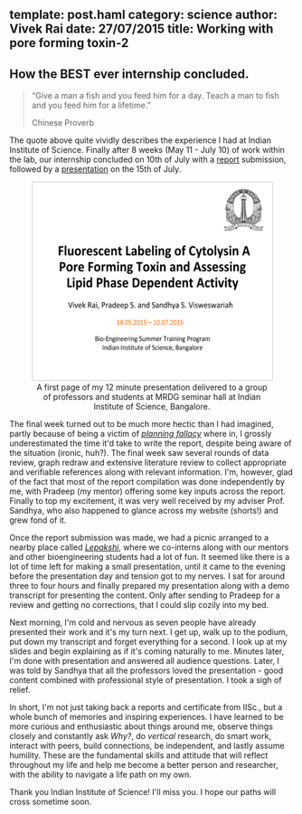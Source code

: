 template: post.haml
category: science
author: Vivek Rai
date: 27/07/2015
title: Working with pore forming toxin-2
---
How the BEST ever internship concluded.
---

> “Give a man a fish and you feed him for a day. Teach a man to fish and you
> feed him for a lifetime.”
>
> Chinese Proverb

The quote above quite vividly describes the experience I had at Indian
Institute of Science. Finally after 8 weeks (May 11 - July 10) of work within the lab, our
internship concluded on 10th of July with a [report](https://github.com/vivekiitkgp/intern-diary-15/tree/master/report) submission, followed by a
[presentation](https://github.com/vivekiitkgp/intern-diary-15/tree/master/presentation) on the 15th of July.

<figure style="text-align:center">
<img src="/images/cover_ppt.png"
     title="Cover page of my presentation delivered at MRDG seminar hall, IISc."
     style="width:auto; height:350px; border:solid 1px #ccc"/>
<figcaption>
    A first page of my 12 minute presentation delivered to a group of
professors and students at MRDG seminar hall at Indian Institute of Science,
Bangalore.
</figcaption>
</figure>

The final week turned out to be much more hectic than I had imagined, partly
because of being a victim of [*planning fallacy*](http://en.wikipedia.org/wiki/Planning_fallacy) where in, I grossly
underestimated the time it'd take to write the report, despite being aware of
the situation (ironic, huh?). The final week saw several rounds of data review,
graph redraw and extensive literature review to collect appropriate and verifiable
references along with relevant information. I'm, however, glad of the fact that
most of the report compilation was done independently by me, with Pradeep (my
mentor) offering some key inputs across the report. Finally to top my excitement,
it was very well received by my adviser Prof. Sandhya, who also happened to
glance across my website (shorts!) and grew fond of it.

Once the report submission was made, we had a picnic arranged to a nearby place
called [*Lepakshi*](https://www.google.co.in/maps/place/Lepakshi,+Andhra+Pradesh+515331/@13.804804,77.6066923,15z/data=!3m1!4b1!4m2!3m1!1s0x3bb19833ae8b38c7:0xe42e0f43a3da5ef1?hl=en), where we co-interns along with our mentors and other
bioengineering students had a lot of fun. It seemed like there is a lot of time
left for making a small presentation, until it came to the evening before the
presentation day and tension got to my nerves. I sat for around three to four
hours and finally prepared my presentation along with a demo transcript for
presenting the content. Only after sending to Pradeep for a review and getting
no corrections, that I could slip cozily into my bed.

Next morning, I'm cold and nervous as seven people have already presented their
work and it's my turn next. I get up, walk up to the podium, put down my
transcript and forget everything for a second. I look up at my slides and begin
explaining as if it's coming naturally to me. Minutes later, I'm done with
presentation and answered all audience questions. Later, I was told by Sandhya
that all the professors loved the presentation - good content combined with
professional style of presentation. I took a sigh of relief.

In short, I'm not just taking back a reports and certificate from IISc.,
but a whole bunch of memories and inspiring experiences. I have learned to be more
curious and enthusiastic about things around me, observe things closely and
constantly ask *Why?*, do *vertical* research, do smart work, interact with
peers, build connections, be independent, and lastly assume humility. These are
the fundamental skills and attitude that will reflect throughout my life and
help me become a better person and researcher, with the ability to navigate
a life path on my own.

Thank you Indian Institute of Science! I'll miss you. I hope our paths will
cross sometime soon.

